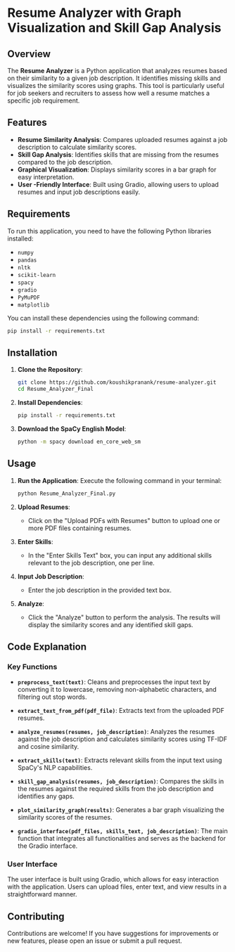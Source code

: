 # Resume Analyzer with Graph Visualization and Skill Gap Analysis

## Overview

The **Resume Analyzer** is a Python application that analyzes resumes based on their similarity to a given job description. It identifies missing skills and visualizes the similarity scores using graphs. This tool is particularly useful for job seekers and recruiters to assess how well a resume matches a specific job requirement.

## Features

- **Resume Similarity Analysis**: Compares uploaded resumes against a job description to calculate similarity scores.
- **Skill Gap Analysis**: Identifies skills that are missing from the resumes compared to the job description.
- **Graphical Visualization**: Displays similarity scores in a bar graph for easy interpretation.
- **User -Friendly Interface**: Built using Gradio, allowing users to upload resumes and input job descriptions easily.

## Requirements

To run this application, you need to have the following Python libraries installed:

- `numpy`
- `pandas`
- `nltk`
- `scikit-learn`
- `spacy`
- `gradio`
- `PyMuPDF`
- `matplotlib`

You can install these dependencies using the following command:

```bash
pip install -r requirements.txt
```

## Installation

1. **Clone the Repository**:
   ```bash
   git clone https://github.com/koushikpranank/resume-analyzer.git
   cd Resume_Analyzer_Final
   ```

2. **Install Dependencies**:
   ```bash
   pip install -r requirements.txt
   ```

3. **Download the SpaCy English Model**:
   ```bash
   python -m spacy download en_core_web_sm
   ```

## Usage

1. **Run the Application**:
   Execute the following command in your terminal:
   ```bash
   python Resume_Analyzer_Final.py
   ```

2. **Upload Resumes**:
   - Click on the "Upload PDFs with Resumes" button to upload one or more PDF files containing resumes.

3. **Enter Skills**:
   - In the "Enter Skills Text" box, you can input any additional skills relevant to the job description, one per line.

4. **Input Job Description**:
   - Enter the job description in the provided text box.

5. **Analyze**:
   - Click the "Analyze" button to perform the analysis. The results will display the similarity scores and any identified skill gaps.

## Code Explanation

### Key Functions

- **`preprocess_text(text)`**: Cleans and preprocesses the input text by converting it to lowercase, removing non-alphabetic characters, and filtering out stop words.

- **`extract_text_from_pdf(pdf_file)`**: Extracts text from the uploaded PDF resumes.

- **`analyze_resumes(resumes, job_description)`**: Analyzes the resumes against the job description and calculates similarity scores using TF-IDF and cosine similarity.

- **`extract_skills(text)`**: Extracts relevant skills from the input text using SpaCy's NLP capabilities.

- **`skill_gap_analysis(resumes, job_description)`**: Compares the skills in the resumes against the required skills from the job description and identifies any gaps.

- **`plot_similarity_graph(results)`**: Generates a bar graph visualizing the similarity scores of the resumes.

- **`gradio_interface(pdf_files, skills_text, job_description)`**: The main function that integrates all functionalities and serves as the backend for the Gradio interface.

### User Interface

The user interface is built using Gradio, which allows for easy interaction with the application. Users can upload files, enter text, and view results in a straightforward manner.

## Contributing

Contributions are welcome! If you have suggestions for improvements or new features, please open an issue or submit a pull request.
